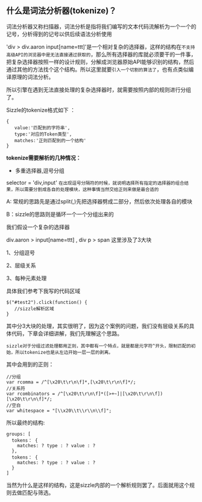 ## 什么是词法分析器(tokenize)？
词法分析器又称扫描器，词法分析是指将我们编写的文本代码流解析为一个一个的记号，分析得到的记号以供后续语法分析使用

'div > div.aaron input[name=ttt]'是一个相对复杂的选择器，这样的结构在`不支持高级API的浏览器中是无法直接通过获取的`，那么所有选择器的库就必须要干的一件事，把复杂选择器按照一样的设计规则，分解成浏览器原始API能够识别的结构，然后通过其他的方法找个这个结构。所以这里就要`引入一个切割的算法了`，也有点类似编译原理的词法分析。

所以引擎在遇到无法直接处理的复杂选择器时，就需要按照内部的规则进行分组了。

Sizzle的tokenize格式如下 ：
```
{
   value:'匹配到的字符串', 
   type:'对应的Token类型',
   matches:'正则匹配到的一个结构'
}
```
**tokenize需要解析的几种情况：**

- 多重选择器,逗号分组

selector = 'div,input'
`在出现逗号分隔符的时候，就说明选择所有指定的选择器的组合结果，所以需要分割成各自的处理模块，这种事情当然交给正则来做是最合适的`

A: 常规的思路先是通过split(,)先把选择器劈成二部分，然后依次处理各自的模块

B：sizzle的思路则是循环一个一个分组出来的

我们假设一个复杂的选择器

div.aaron > input[name=ttt] , div p > span
这里涉及了3大块

1、分组逗号

2、层级关系

3、每种元素处理

具体我们参考下我写的代码区域

```
$("#test2").click(function() {
   //sizzle解析区域
}
```

其中分3大块的处理，其实很明了，因为这个案例的问题，我们没有层级关系的具体代码，下章会详细讲解，我们先理解这个思路。

`sizzle对于分组过滤处理都用正则，其中都有一个特点，就是都是元字符^开头，限制匹配的初始，所以tokenize也是从左边开始一层一层的剥离。`

其中会用到的正则：
```
//分组
var rcomma = /^[\x20\t\r\n\f]*,[\x20\t\r\n\f]*/;
//关系符
var rcombinators = /^[\x20\t\r\n\f]*([>+~]|[\x20\t\r\n\f])[\x20\t\r\n\f]*/;
//空白
var whitespace = "[\\x20\\t\\r\\n\\f]";
```
所以最终的结构:
```
groups: [
  tokens： {
    matches: ? type : ? value : ?
  },
  tokens： {
    matches: ? type : ? value : ?
  }
]
```
当然为什么是这样的结构，这是sizzle内部的一个解析规则罢了。后面就用这个规则去做匹配与筛选。